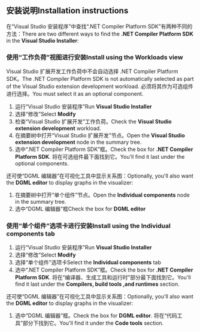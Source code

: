 ## <a name="installation-instructions"></a><span data-ttu-id="e0e59-101">安装说明</span><span class="sxs-lookup"><span data-stu-id="e0e59-101">Installation instructions</span></span> 

<span data-ttu-id="e0e59-102">在“Visual Studio 安装程序”中查找“.NET Compiler Platform SDK”有两种不同的方法：</span><span class="sxs-lookup"><span data-stu-id="e0e59-102">There are two different ways to find the **.NET Compiler Platform SDK** in the **Visual Studio Installer**:</span></span>

### <a name="install-using-the-workloads-view"></a><span data-ttu-id="e0e59-103">使用“工作负荷”视图进行安装</span><span class="sxs-lookup"><span data-stu-id="e0e59-103">Install using the Workloads view</span></span>

<span data-ttu-id="e0e59-104">Visual Studio 扩展开发工作负荷中不会自动选择 .NET Compiler Platform SDK。</span><span class="sxs-lookup"><span data-stu-id="e0e59-104">The .NET Compiler Platform SDK is not automatically selected as part of the Visual Studio extension development workload.</span></span> <span data-ttu-id="e0e59-105">必须将其作为可选组件进行选择。</span><span class="sxs-lookup"><span data-stu-id="e0e59-105">You must select it as an optional component.</span></span>

1. <span data-ttu-id="e0e59-106">运行“Visual Studio 安装程序”</span><span class="sxs-lookup"><span data-stu-id="e0e59-106">Run **Visual Studio Installer**</span></span> 
1. <span data-ttu-id="e0e59-107">选择“修改”</span><span class="sxs-lookup"><span data-stu-id="e0e59-107">Select **Modify**</span></span> 
1. <span data-ttu-id="e0e59-108">检查“Visual Studio 扩展开发”工作负荷。</span><span class="sxs-lookup"><span data-stu-id="e0e59-108">Check the **Visual Studio extension development** workload.</span></span>
1. <span data-ttu-id="e0e59-109">在摘要树中打开“Visual Studio 扩展开发”节点。</span><span class="sxs-lookup"><span data-stu-id="e0e59-109">Open the **Visual Studio extension development** node in the summary tree.</span></span>
1. <span data-ttu-id="e0e59-110">选中“.NET Compiler Platform SDK”框。</span><span class="sxs-lookup"><span data-stu-id="e0e59-110">Check the box for **.NET Compiler Platform SDK**.</span></span> <span data-ttu-id="e0e59-111">将在可选组件最下面找到它。</span><span class="sxs-lookup"><span data-stu-id="e0e59-111">You'll find it last under the optional components.</span></span>

<span data-ttu-id="e0e59-112">还可使“DGML 编辑器”在可视化工具中显示关系图：</span><span class="sxs-lookup"><span data-stu-id="e0e59-112">Optionally, you'll also want the **DGML editor** to display graphs in the visualizer:</span></span>

1. <span data-ttu-id="e0e59-113">在摘要树中打开“单个组件”节点。</span><span class="sxs-lookup"><span data-stu-id="e0e59-113">Open the **Individual components** node in the summary tree.</span></span>
1. <span data-ttu-id="e0e59-114">选中“DGML 编辑器”框</span><span class="sxs-lookup"><span data-stu-id="e0e59-114">Check the box for **DGML editor**</span></span>

### <a name="install-using-the-individual-components-tab"></a><span data-ttu-id="e0e59-115">使用“单个组件”选项卡进行安装</span><span class="sxs-lookup"><span data-stu-id="e0e59-115">Install using the Individual components tab</span></span>

1. <span data-ttu-id="e0e59-116">运行“Visual Studio 安装程序”</span><span class="sxs-lookup"><span data-stu-id="e0e59-116">Run **Visual Studio Installer**</span></span> 
1. <span data-ttu-id="e0e59-117">选择“修改”</span><span class="sxs-lookup"><span data-stu-id="e0e59-117">Select **Modify**</span></span> 
1. <span data-ttu-id="e0e59-118">选择“单个组件”选项卡</span><span class="sxs-lookup"><span data-stu-id="e0e59-118">Select the **Individual components** tab</span></span> 
1. <span data-ttu-id="e0e59-119">选中“.NET Compiler Platform SDK”框。</span><span class="sxs-lookup"><span data-stu-id="e0e59-119">Check the box for **.NET Compiler Platform SDK**.</span></span> <span data-ttu-id="e0e59-120">将在“编译器、生成工具和运行时”部分最下面找到它。</span><span class="sxs-lookup"><span data-stu-id="e0e59-120">You'll find it last under the **Compilers, build tools ,and runtimes** section.</span></span>

<span data-ttu-id="e0e59-121">还可使“DGML 编辑器”在可视化工具中显示关系图：</span><span class="sxs-lookup"><span data-stu-id="e0e59-121">Optionally, you'll also want the **DGML editor** to display graphs in the visualizer:</span></span>

1. <span data-ttu-id="e0e59-122">选中“DGML 编辑器”框。</span><span class="sxs-lookup"><span data-stu-id="e0e59-122">Check the box for **DGML editor**.</span></span> <span data-ttu-id="e0e59-123">将在“代码工具”部分下找到它。</span><span class="sxs-lookup"><span data-stu-id="e0e59-123">You'll find it under the **Code tools** section.</span></span>
